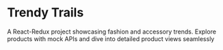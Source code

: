 # Trendy Trails

A React-Redux project showcasing fashion and accessory trends. Explore products with mock APIs and dive into detailed product views seamlessly
